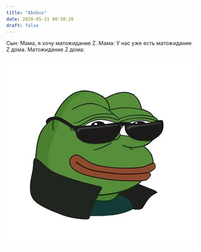 ```yaml
---
title: "Abobus"
date: 2020-05-31 00:50:20
draft: false
---
```


Сын: Мама, я хочу матожидание Z.
Мама: У нас уже есть матожидание Z дома.
Матожидание Z дома:

![](/img/vk/anbZpETNT9M.jpg)
